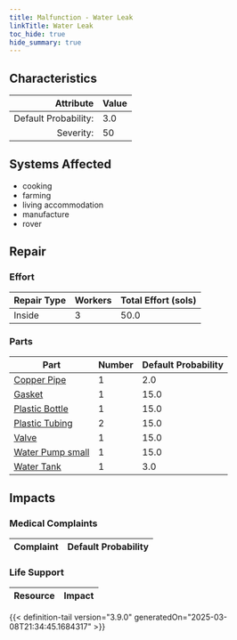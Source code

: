 ```yaml
---
title: Malfunction - Water Leak
linkTitle: Water Leak
toc_hide: true
hide_summary: true
---
```

<!-- This is generated by the MarsSim HelpGenertor, do not edit. -->

## Characteristics

| Attribute      | Value |
|--------:|:------|
|Default Probability:|3.0|
|Severity:|50|

## Systems Affected 
- cooking
- farming
- living accommodation
- manufacture
- rover

## Repair

### Effort
|Repair Type|Workers|Total Effort (sols)|
|---|---|---|
|Inside|3|50.0|

### Parts
|Part|Number|Default Probability|
|---|---|---|
|[Copper Pipe](/docs/definitions/part/copper-pipe)|1|2.0|
|[Gasket](/docs/definitions/part/gasket)|1|15.0|
|[Plastic Bottle](/docs/definitions/part/plastic-bottle)|1|15.0|
|[Plastic Tubing](/docs/definitions/part/plastic-tubing)|2|15.0|
|[Valve](/docs/definitions/part/valve)|1|15.0|
|[Water Pump small](/docs/definitions/part/water-pump-small)|1|15.0|
|[Water Tank](/docs/definitions/part/water-tank)|1|3.0|

## Impacts

### Medical Complaints
|Complaint|Default Probability|
|---|---|

### Life Support
|Resource|Impact|
|---|---|


{{< definition-tail version="3.9.0" generatedOn="2025-03-08T21:34:45.1684317" >}}

